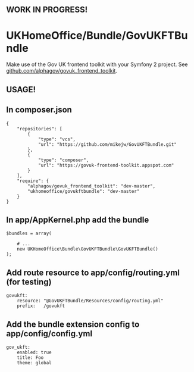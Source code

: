 

WORK IN PROGRESS!
-----------------

UKHomeOffice/Bundle/GovUKFTBundle
==========================

Make use of the Gov UK frontend toolkit with your Symfony 2 project. See
[github.com/alphagov/govuk_frontend_toolkit](https://github.com/alphagov/govuk_frontend_toolkit).


USAGE!
------

In composer.json
----------------

    {
        "repositories": [       
            {
                "type": "vcs",
                "url": "https://github.com/mikejw/GovUKFTBundle.git"
            },
            {
                "type": "composer",
                "url": "https://govuk-frontend-toolkit.appspot.com"
            }
        ],
        "require": {
            "alphagov/govuk_frontend_toolkit": "dev-master",
            "ukhomeoffice/govukftbundle": "dev-master"
        }
    }


In app/AppKernel.php add the bundle
-----------------------------------

    $bundles = array(

        # ...
        new UKHomeOffice\Bundle\GovUKFTBundle\GovUKFTBundle()
    );


Add route resource to app/config/routing.yml (for testing)
----------------------------------------------------------

    govukft:
        resource: "@GovUKFTBundle/Resources/config/routing.yml"
        prefix:   /govukft


Add the bundle extension config to app/config/config.yml 
--------------------------------------------------------

    gov_ukft:
        enabled: true
        title: Foo
        theme: global



<!--
Add bundle to assetic bundle list in config.yml
-----------------------------------------------

    # Assetic Configuration
    assetic:
        bundles:        [ GovUKFTBundle ]


Enable translations by uncommenting in app/config/config.yml
------------------------------------------------------------

    translator:      { fallback: "%locale%" }
-->